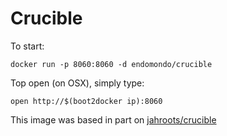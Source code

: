 # Crucible

To start:

    docker run -p 8060:8060 -d endomondo/crucible
    
Top open (on OSX), simply type:

    open http://$(boot2docker ip):8060

This image was based in part on [jahroots/crucible](https://github.com/Jahroots/docker-crucible/)
